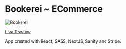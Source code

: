 # Bookerei ~ ECommerce
![Bookerei](https://i.ibb.co/0VHN2Fs/Screenshot-2022-05-12-at-01-27-27-Bookerei.png)

[Live Preview](https://bookerei.netlify.app)

App created with React, SASS, NextJS, Sanity and Stripe.
